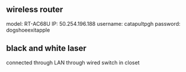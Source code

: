 ## wireless router
model: RT-AC68U
IP: 50.254.196.188
username: catapultpgh
password: dogshoeexitapple

## black and white laser
connected through LAN through wired switch in closet

